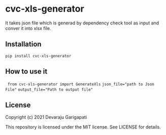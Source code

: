 # cvc-xls-generator
It takes json file which is generad by dependency check tool as input and conver it into xlsx file.

## Installation
```pip install cvc-xls-generator```

## How to use it
``` from cvc-xls-generator import GenerateXls```
```json_file="path to Json File"```
```output_file="Path to output file"```

## License

Copyright (c) 2021 Devaraju Garigapati

This repository is licensed under the MIT license.
See LICENSE for details.